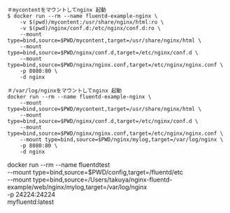 




```
＃mycontentをマウントしてnginx 起動 
$ docker run --rm --name fluentd-example-nginx \
    -v $(pwd)/mycontent:/usr/share/nginx/html:ro \
    -v $(pwd)/nginx/conf.d:/etc/nginx/conf.d:ro \
    --mount type=bind,source=$PWD/mycontent,target=/usr/share/nginx/html \
    --mount type=bind,source=$PWD/nginx/conf.d,target=/etc/nginx/conf.d \
    --mount type=bind,source=$PWD/nginx/nginx.conf,target=/etc/nginx/nginx.conf \
    -p 8080:80 \
    -d nginx
```


```
＃/var/log/nginxをマウントしてnginx 起動 
docker run --rm --name fluentd-example-nginx \
    --mount type=bind,source=$PWD/mycontent,target=/usr/share/nginx/html \
    --mount type=bind,source=$PWD/nginx/conf.d,target=/etc/nginx/conf.d \
    --mount type=bind,source=$PWD/nginx/nginx.conf,target=/etc/nginx/nginx.conf \
    --mount type=bind,source=$PWD/nginx/mylog,target=/var/log/nginx \
    -p 8080:80 \
    -d nginx
```

docker run --rm --name fluentdtest \
    --mount type=bind,source=$PWD/config,target=/fluentd/etc \
    --mount type=bind,source=/Users/takuya/nginx-fluentd-example/web/nginx/mylog,target=/var/log/nginx \
    -p 24224:24224 \
    myfluentd:latest








